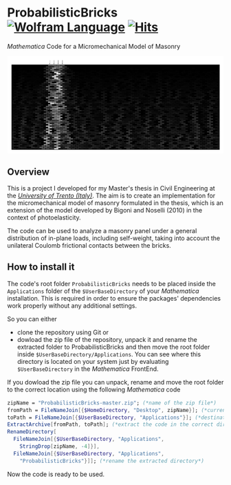 # ProbabilisticBricks [![Wolfram Language](https://img.shields.io/badge/Made%20with-Wolfram%20Language-dd1100?logo=wolfram-language&labelColor=34495e)](https://www.wolfram.com/) [![Hits](https://hits.seeyoufarm.com/api/count/incr/badge.svg?url=https%3A%2F%2Fgithub.com%2FGiovanniBordiga%2FProbabilisticBricks&count_bg=%2327AE60&title_bg=%2334495E&icon=github.svg&icon_color=%23E7E7E7&title=Hits&edge_flat=false)](https://hits.seeyoufarm.com)

*Mathematica* Code for a Micromechanical Model of Masonry

<img align="center" src="example.gif" alt="example.gif">

## Overview
This is a project I developed for my Master's thesis in Civil Engineering at the [*University of Trento (Italy)*](http://www.dicam.unitn.it/).
The aim is to create an implementation for the micromechanical model of masonry formulated in the thesis, which is an extension of the model developed by Bigoni and Noselli (2010) in the context of photoelasticity.

The code can be used to analyze a masonry panel under a general distribution of in-plane loads, including self-weight, taking into account the unilateral Coulomb frictional contacts between the bricks.

## How to install it
The code's root folder `ProbabilisticBricks` needs to be placed inside the `Applications` folder of the `$UserBaseDirectory` of your *Mathematica* installation. This is required in order to ensure the packages' dependencies work properly without any additional settings.

So you can either
- clone the repository using Git or
- dowload the zip file of the repository, unpack it and rename the extracted folder to ProbabilisticBricks
and then move the root folder inside `$UserBaseDirectory/Applications`. You can see where this directory is located on your system just by evaluating `$UserBaseDirectory` in the *Mathematica* FrontEnd.

If you dowload the zip file you can unpack, rename and move the root folder to the correct location using the following *Mathematica* code

```Mathematica
zipName = "ProbabilisticBricks-master.zip"; (*name of the zip file*)
fromPath = FileNameJoin[{$HomeDirectory, "Desktop", zipName}]; (*current path of the zip file: be sure it's on your Desktop or replace "Desktop" with the appropriate location*)
toPath = FileNameJoin[{$UserBaseDirectory, "Applications"}]; (*destination directory*)
ExtractArchive[fromPath, toPath]; (*extract the code in the correct directory*)
RenameDirectory[
  FileNameJoin[{$UserBaseDirectory, "Applications", 
    StringDrop[zipName, -4]}], 
  FileNameJoin[{$UserBaseDirectory, "Applications", 
    "ProbabilisticBricks"}]]; (*rename the extracted directory*)
```

Now the code is ready to be used.

